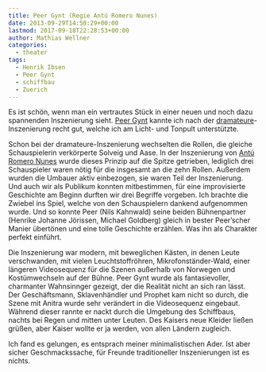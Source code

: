 ```yaml
---
title: Peer Gynt (Regie Antú Romero Nunes)
date: 2013-09-29T14:50:29+00:00
lastmod: 2017-09-18T22:28:53+00:00
author: Mathias Wellner
categories:
  - theater
tags:
  - Henrik Ibsen
  - Peer Gynt
  - schiffbau
  - Zuerich
---
```

Es ist schön, wenn man ein vertrautes Stück in einer neuen und noch dazu spannenden Inszenierung sieht. [Peer Gynt](https://en.wikipedia.org/wiki/Peer_Gynt) kannte ich nach der [dramateure](http://www.dramateure.ch)-Inszenierung recht gut, welche ich am Licht- und Tonpult unterstützte. 

Schon bei der dramateure-Inszenierung wechselten die Rollen, die gleiche Schauspielerin verkörperte Solveig und Aase. In der Inszenierung von [Antú Romero Nunes](http://schauspielhaus.ch/ensemble/regie-team/regie/356-antu-romero-nunes) wurde dieses Prinzip auf die Spitze getrieben, lediglich drei Schauspieler waren nötig für die insgesamt an die zehn Rollen. Außerdem wurden die Umbauer aktiv einbezogen, sie waren Teil der Inszenierung. Und auch wir als Publikum konnten mitbestimmen, für eine improvisierte Geschichte am Beginn durften wir drei Begriffe vorgeben. Ich brachte die Zwiebel ins Spiel, welche von den Schauspielern dankend aufgenommen wurde. Und so konnte Peer (Nils Kahnwald) seine beiden Bühnenpartner (Henrike Johanne Jörissen, Michael Goldberg) gleich in bester Peer&#8217;scher Manier übertönen und eine tolle Geschichte erzählen. Was ihn als Charakter perfekt einführt. 

Die Inszenierung war modern, mit beweglichen Kästen, in denen Leute verschwanden, mit vielen Leuchtstoffröhren, Mikrofonständer-Wald, einer längeren Videosequenz für die Szenen außerhalb von Norwegen und Kostümwechseln auf der Bühne. Peer Gynt wurde als fantasievoller, charmanter Wahnsinnger gezeigt, der die Realität nicht an sich ran lässt. Der Geschäftsmann, Sklavenhändler und Prophet kam nicht so durch, die Szene mit Anitra wurde sehr verändert in die Videosequenz eingebaut. Während dieser rannte er nackt durch die Umgebung des Schiffbaus, nachts bei Regen und mitten unter Leuten. Des Kaisers neue Kleider ließen grüßen, aber Kaiser wollte er ja werden, von allen Ländern zugleich. 

Ich fand es gelungen, es entsprach meiner minimalistischen Ader. Ist aber sicher Geschmackssache, für Freunde traditioneller Inszenierungen ist es nichts.